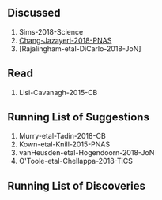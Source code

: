 ## Discussed

1. Sims-2018-Science
1. [Chang-Jazayeri-2018-PNAS](paper.md#Chang-Jazayeri-2018-PNAS)
1. [Rajalingham-etal-DiCarlo-2018-JoN]

## Read

1. Lisi-Cavanagh-2015-CB

## Running List of Suggestions

1. Murry-etal-Tadin-2018-CB
1. Kown-etal-Knill-2015-PNAS
1. vanHeusden-etal-Hogendoorn-2018-JoN
1. O'Toole-etal-Chellappa-2018-TiCS

## Running List of Discoveries
